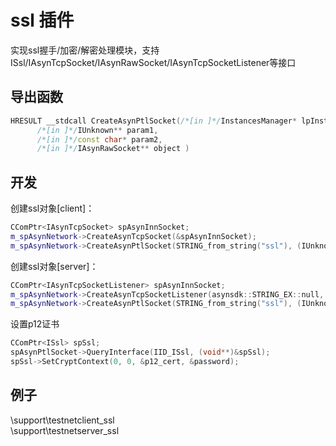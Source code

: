 # ssl 插件  

实现ssl握手/加密/解密处理模块，支持ISsl/IAsynTcpSocket/IAsynRawSocket/IAsynTcpSocketListener等接口

## 导出函数  
```c++  
HRESULT __stdcall CreateAsynPtlSocket(/*[in ]*/InstancesManager* lpInstancesManager,  
      /*[in ]*/IUnknown** param1,  
      /*[in ]*/const char* param2,  
      /*[in ]*/IAsynRawSocket** object )  
```  

## 开发  
创建ssl对象[client]：  
```c++  
CComPtr<IAsynTcpSocket> spAsynInnSocket;
m_spAsynNetwork->CreateAsynTcpSocket(&spAsynInnSocket);
m_spAsynNetwork->CreateAsynPtlSocket(STRING_from_string("ssl"), (IUnknown**)&spAsynInnSocket.p, STRING_from_string(tls? "tls/1.0" : "ssl/3.0"), &spAsynPtlSocket);
```  

创建ssl对象[server]：  
```c++  
CComPtr<IAsynTcpSocketListener> spAsynInnSocket;
m_spAsynNetwork->CreateAsynTcpSocketListener(asynsdk::STRING_EX::null, &spAsynInnSocket);
m_spAsynNetwork->CreateAsynPtlSocket(STRING_from_string("ssl"), (IUnknown**)&spAsynInnSocket.p, STRING_from_string(tls? "tls/1.0" : "ssl/3.0"), &spAsynPtlSocket);
```  

设置p12证书  
```c++  
CComPtr<ISsl> spSsl;
spAsynPtlSocket->QueryInterface(IID_ISsl, (void**)&spSsl);
spSsl->SetCryptContext(0, 0, &p12_cert, &password);
```  

## 例子  
\support\testnetclient_ssl  
\support\testnetserver_ssl  